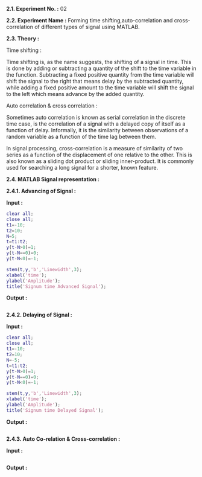 
**2.1. Experiment No. :** 02

**2.2. Experiment Name :** Forming time shifting,auto-correlation and cross-correlation of different types of signal using MATLAB.

**2.3. Theory :**

Time shifting :

Time shifting is, as the name suggests, the shifting of a signal in time. This is done by adding or subtracting a quantity of the shift to the time variable in the function. Subtracting a fixed positive quantity from the time variable will shift the signal to the right that means delay by the subtracted quantity, while adding a fixed positive amount to the time variable will shift the signal to the left which means advance by the added quantity.

Auto correlation & cross correlation :

Sometimes auto correlation is known as serial correlation in the discrete time case, is the correlation of a signal with a delayed copy of itself as a function of delay. Informally, it is the similarity between observations of a random variable as a function of the time lag between them.

In signal processing, cross-correlation is a measure of similarity of two series as a function of the displacement of one relative to the other. This is also known as a sliding dot product or sliding inner-product. It is commonly used for searching a long signal for a shorter, known feature.

**2.4. MATLAB Signal representation :**

**2.4.1. Advancing of Signal :**

**Input :**

```matlab
clear all;
close all;
t1=-10;
t2=10;
N=5;
t=t1:t2;
y(t-N>0)=1;
y(t-N==0)=0;
y(t-N<0)=-1;

stem(t,y,'b','Linewidth',3);
xlabel('time');
ylabel('Amplitude');
title('Signum time Advanced Signal');

```

**Output :**

<p align="center">
  <img src="">
</p>




**2.4.2. Delaying of Signal :** 

**Input :**

```matlab
clear all;
close all;
t1=-10;
t2=10;
N=-5;
t=t1:t2;
y(t-N>0)=1;
y(t-N==0)=0;
y(t-N<0)=-1;

stem(t,y,'b','Linewidth',3);
xlabel('time');
ylabel('Amplitude');
title('Signum time Delayed Signal');
```

**Output :**

<p align="center">
  <img src="">
</p>



**2.4.3. Auto Co-relation & Cross-correlation :** 

**Input :**

```matlab

```

**Output :**

<p align="center">
  <img src="">
</p>


  
 

